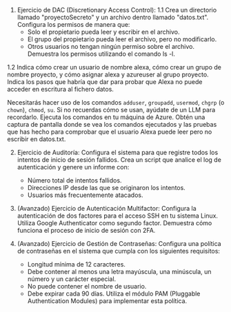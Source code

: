 1. Ejercicio de DAC (Discretionary Access Control):
1.1   Crea un directorio llamado "proyectoSecreto" y un archivo dentro llamado "datos.txt". Configura los permisos de manera que:
   - Solo el propietario pueda leer y escribir en el archivo.
   - El grupo del propietario pueda leer el archivo, pero no modificarlo.
   - Otros usuarios no tengan ningún permiso sobre el archivo.
   Demuestra los permisos utilizando el comando ls -l.

1.2 Indica cómo crear un usuario de nombre alexa, cómo crear un grupo de nombre proyecto, y cómo  asignar alexa y azureuser al grupo proyecto. Indica los pasos que habría que dar para probar que Alexa no puede acceder en escritura al fichero datos.

   Necesitarás hacer uso de los comandos `adduser`, `groupadd`, `usermod`, `chgrp` (o `chown`), `chmod`, `su`. Si no recuerdas cómo se usan, ayúdate de un LLM para recordarlo. Ejecuta los comandos en tu máquina de Azure. Obtén una captura de pantalla donde se vea los comandos ejecutados y las pruebas que has hecho para comprobar que el usuario Alexa puede leer pero no escribir en datos.txt.

2. Ejercicio de Auditoría:
   Configura el sistema para que registre todos los intentos de inicio de sesión fallidos. Crea un script que analice el log de autenticación y genere un informe con:
   - Número total de intentos fallidos.
   - Direcciones IP desde las que se originaron los intentos.
   - Usuarios más frecuentemente atacados.

3. (Avanzado) Ejercicio de Autenticación Multifactor:
   Configura la autenticación de dos factores para el acceso SSH en tu sistema Linux. Utiliza Google Authenticator como segundo factor. Demuestra cómo funciona el proceso de inicio de sesión con 2FA.

4. (Avanzado) Ejercicio de Gestión de Contraseñas:
   Configura una política de contraseñas en el sistema que cumpla con los siguientes requisitos:
   - Longitud mínima de 12 caracteres.
   - Debe contener al menos una letra mayúscula, una minúscula, un número y un carácter especial.
   - No puede contener el nombre de usuario.
   - Debe expirar cada 90 días.
   Utiliza el módulo PAM (Pluggable Authentication Modules) para implementar esta política.
